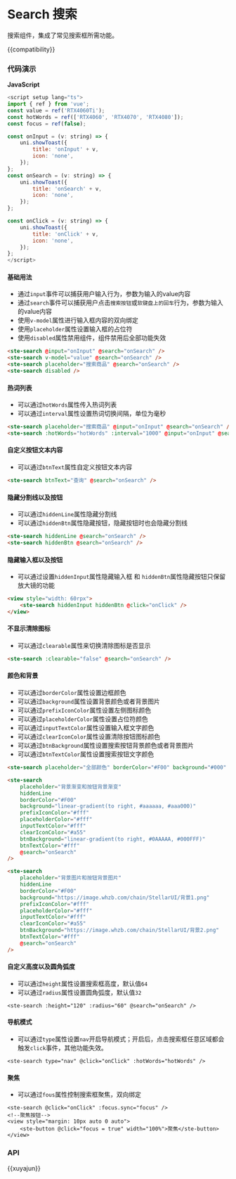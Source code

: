 # Search 搜索

搜索组件，集成了常见搜索框所需功能。

{{compatibility}}

### 代码演示

**JavaScript**

```javascript
<script setup lang="ts">
import { ref } from 'vue';
const value = ref('RTX4060Ti');
const hotWords = ref(['RTX4060', 'RTX4070', 'RTX4080']);
const focus = ref(false);

const onInput = (v: string) => {
    uni.showToast({
        title: 'onInput' + v,
        icon: 'none',
    });
};
const onSearch = (v: string) => {
    uni.showToast({
        title: 'onSearch' + v,
        icon: 'none',
    });
};

const onClick = (v: string) => {
    uni.showToast({
        title: 'onClick' + v,
        icon: 'none',
    });
};
</script>
```

#### 基础用法

-   通过`input`事件可以捕获用户输入行为，参数为输入的value内容
-   通过`search`事件可以捕获用户点击`搜索按钮`或`软键盘上的回车`行为，参数为输入的value内容
-   使用`v-model`属性进行输入框内容的双向绑定
-   使用`placeholder`属性设置输入框的占位符
-   使用`disabled`属性禁用组件，组件禁用后全部功能失效

```html
<ste-search @input="onInput" @search="onSearch" />
<ste-search v-model="value" @search="onSearch" />
<ste-search placeholder="搜索商品" @search="onSearch" />
<ste-search disabled />
```

#### 热词列表

-   可以通过`hotWords`属性传入热词列表
-   可以通过`interval`属性设置热词切换间隔，单位为毫秒

```html
<ste-search placeholder="搜索商品" @input="onInput" @search="onSearch" />
<ste-search :hotWords="hotWords" :interval="1000" @input="onInput" @search="onSearch" />
```

#### 自定义按钮文本内容

-   可以通过`btnText`属性自定义按钮文本内容

```html
<ste-search btnText="查询" @search="onSearch" />
```

#### 隐藏分割线以及按钮

-   可以通过`hiddenLine`属性隐藏分割线
-   可以通过`hiddenBtn`属性隐藏按钮，隐藏按钮时也会隐藏分割线

```html
<ste-search hiddenLine @search="onSearch" />
<ste-search hiddenBtn @search="onSearch" />
```

#### 隐藏输入框以及按钮

-   可以通过设置`hiddenInput`属性隐藏输入框 和 `hiddenBtn`属性隐藏按钮只保留放大镜的功能

```html
<view style="width: 60rpx">
    <ste-search hiddenInput hiddenBtn @click="onClick" />
</view>
```

#### 不显示清除图标

-   可以通过`clearable`属性来切换清除图标是否显示

```html
<ste-search :clearable="false" @search="onSearch" />
```

#### 颜色和背景

-   可以通过`borderColor`属性设置边框颜色
-   可以通过`background`属性设置背景颜色或者背景图片
-   可以通过`prefixIconColor`属性设置左侧图标颜色
-   可以通过`placeholderColor`属性设置占位符颜色
-   可以通过`inputTextColor`属性设置输入框文字颜色
-   可以通过`clearIconColor`属性设置清除按钮图标颜色
-   可以通过`btnBackground`属性设置搜索按钮背景颜色或者背景图片
-   可以通过`btnTextColor`属性设置搜索按钮文字颜色

```html
<ste-search placeholder="全部颜色" borderColor="#F00" background="#000" prefixIconColor="#a55" placeholderColor="#a55" inputTextColor="#fff" clearIconColor="#a55" btnBackground="#fff" btnTextColor="#000" @search="onSearch" />

<ste-search
    placeholder="背景渐变和按钮背景渐变"
    hiddenLine
    borderColor="#F00"
    background="linear-gradient(to right, #aaaaaa, #aaa000)"
    prefixIconColor="#fff"
    placeholderColor="#fff"
    inputTextColor="#fff"
    clearIconColor="#a55"
    btnBackground="linear-gradient(to right, #0AAAAA, #000FFF)"
    btnTextColor="#fff"
    @search="onSearch"
/>

<ste-search
    placeholder="背景图片和按钮背景图片"
    hiddenLine
    borderColor="#F00"
    background="https://image.whzb.com/chain/StellarUI/背景1.png"
    prefixIconColor="#fff"
    placeholderColor="#fff"
    inputTextColor="#fff"
    clearIconColor="#a55"
    btnBackground="https://image.whzb.com/chain/StellarUI/背景2.png"
    btnTextColor="#fff"
    @search="onSearch"
/>
```

#### 自定义高度以及圆角弧度

-   可以通过`height`属性设置搜索框高度，默认值`64`
-   可以通过`radius`属性设置圆角弧度，默认值`32`

```
<ste-search :height="120" :radius="60" @search="onSearch" />
```

#### 导航模式

-   可以通过`type`属性设置`nav`开启导航模式；开启后，点击搜索框任意区域都会触发`click`事件，其他功能失效。

```
<ste-search type="nav" @click="onClick" :hotWords="hotWords" />
```

#### 聚焦

-   可以通过`fous`属性控制搜索框聚焦，双向绑定

```
<ste-search @click="onClick" :focus.sync="focus" />
<!--聚焦按钮-->
<view style="margin: 10px auto 0 auto">
	<ste-button @click="focus = true" width="100%">聚焦</ste-button>
</view>
```

### API

<!-- props -->

{{xuyajun}}

